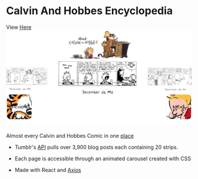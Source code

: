# Calvin And Hobbes Encyclopedia
View [Here](https://calvin-and-hobbes-encyclopedia-phil.netlify.com/)
![](calvandhobbes.gif)

Almost every Calvin and Hobbes Comic in one [place](https://calvin-and-hobbes-encyclopedia-phil.netlify.com/)  

* Tumblr's [API](https://www.tumblr.com/docs/en/api/v2) pulls over 3,900 blog posts each containing 20 strips. 

* Each page is accessible through an animated carousel created with CSS

* Made with React and [Axios](https://github.com/axios/axios)

